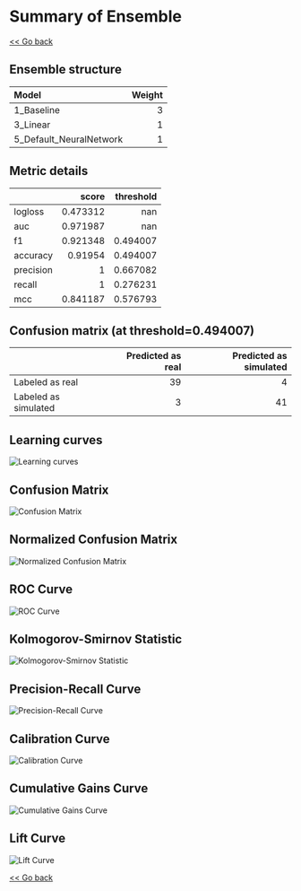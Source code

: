 # Summary of Ensemble

[<< Go back](../README.md)


## Ensemble structure
| Model                   |   Weight |
|:------------------------|---------:|
| 1_Baseline              |        3 |
| 3_Linear                |        1 |
| 5_Default_NeuralNetwork |        1 |

## Metric details
|           |    score |   threshold |
|:----------|---------:|------------:|
| logloss   | 0.473312 |  nan        |
| auc       | 0.971987 |  nan        |
| f1        | 0.921348 |    0.494007 |
| accuracy  | 0.91954  |    0.494007 |
| precision | 1        |    0.667082 |
| recall    | 1        |    0.276231 |
| mcc       | 0.841187 |    0.576793 |


## Confusion matrix (at threshold=0.494007)
|                      |   Predicted as real |   Predicted as simulated |
|:---------------------|--------------------:|-------------------------:|
| Labeled as real      |                  39 |                        4 |
| Labeled as simulated |                   3 |                       41 |

## Learning curves
![Learning curves](learning_curves.png)
## Confusion Matrix

![Confusion Matrix](confusion_matrix.png)


## Normalized Confusion Matrix

![Normalized Confusion Matrix](confusion_matrix_normalized.png)


## ROC Curve

![ROC Curve](roc_curve.png)


## Kolmogorov-Smirnov Statistic

![Kolmogorov-Smirnov Statistic](ks_statistic.png)


## Precision-Recall Curve

![Precision-Recall Curve](precision_recall_curve.png)


## Calibration Curve

![Calibration Curve](calibration_curve_curve.png)


## Cumulative Gains Curve

![Cumulative Gains Curve](cumulative_gains_curve.png)


## Lift Curve

![Lift Curve](lift_curve.png)



[<< Go back](../README.md)
